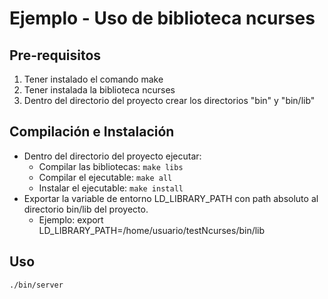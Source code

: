 # Ejemplo - Uso de biblioteca ncurses

## Pre-requisitos

1. Tener instalado el comando make
1. Tener instalada la biblioteca ncurses
1. Dentro del directorio del proyecto crear los directorios "bin" y "bin/lib"

## Compilación e Instalación

* Dentro del directorio del proyecto ejecutar:
  * Compilar las bibliotecas: `make libs`
  * Compilar el ejecutable: `make all`
  * Instalar el ejecutable: `make install`
* Exportar la variable de entorno LD_LIBRARY_PATH con path absoluto al directorio bin/lib del proyecto. 
  * Ejemplo: export LD_LIBRARY_PATH=/home/usuario/testNcurses/bin/lib

## Uso

`./bin/server`
